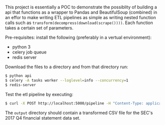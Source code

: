 This project is essentially a POC to demonstrate the possiblity of building a api that functions as a wrapper to Pandas and BeautifulSoup (combined) in an effor to make writing ETL pipelines as simple as writing nested function calls such as `transform(decompress(download(scrape())))`. Each function takes a certain set of parameters.

Pre-requisites:
install the following (preferably in a vertual environment):
  * python 3
  * celery job queue
  * redis server

Download the files to a directory and from that directory run:
```sh
$ python api
$ celery -A tasks worker --loglevel=info --concurrency=1
$ redis-server
```

Test the etl pipeline by executing:
```sh
$ curl -X POST http://localhost:5000/pipeline -H "Content-Type: application/json" -d @test-pipeline.json
```

The `output` directory should contain a transformed CSV file for the SEC's 2017 Q4 financial statement data set.
